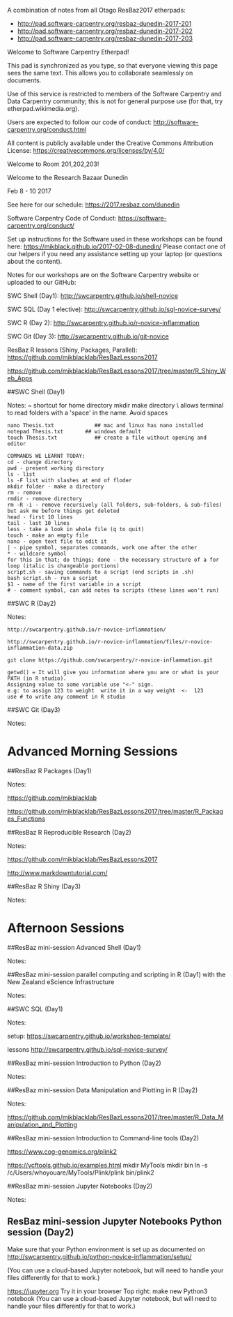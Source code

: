 A combination of notes from all Otago ResBaz2017 etherpads:
- http://pad.software-carpentry.org/resbaz-dunedin-2017-201
- http://pad.software-carpentry.org/resbaz-dunedin-2017-202
- http://pad.software-carpentry.org/resbaz-dunedin-2017-203

Welcome to Software Carpentry Etherpad!

This pad is synchronized as you type, so that everyone viewing this page sees the same text. This allows you to collaborate seamlessly on documents.

Use of this service is restricted to members of the Software Carpentry and Data Carpentry community; this is not for general purpose use (for that, try etherpad.wikimedia.org).

Users are expected to follow our code of conduct: http://software-carpentry.org/conduct.html

All content is publicly available under the Creative Commons Attribution License: https://creativecommons.org/licenses/by/4.0/


Welcome to Room 201,202,203!

Welcome to the Research Bazaar Dunedin

Feb 8 - 10 2017


See here for our schedule:
https://2017.resbaz.com/dunedin

Software Carpentry Code of Conduct: https://software-carpentry.org/conduct/

Set up instructions for the Software used in these workshops can be found here: https://mikblack.github.io/2017-02-08-dunedin/
Please contact one of our helpers if you need any assistance setting up your laptop (or questions about the content).


Notes for our workshops are on the Software Carpentry website or uploaded to our GitHub:
   
   SWC Shell (Day1): http://swcarpentry.github.io/shell-novice

  SWC SQL (Day 1 elective): http://swcarpentry.github.io/sql-novice-survey/
   
   SWC R (Day 2): http://swcarpentry.github.io/r-novice-inflammation
   
   SWC Git (Day 3): http://swcarpentry.github.io/git-novice
   
   ResBaz R lessons (Shiny, Packages, Parallel): https://github.com/mikblacklab/ResBazLessons2017
   
https://github.com/mikblacklab/ResBazLessons2017/tree/master/R_Shiny_Web_Apps




##SWC Shell (Day1)

Notes:
   ~ shortcut for home directory
   mkdir make directory
   \ allows terminal to read folders with a 'space' in the name. Avoid spaces 
    
    nano Thesis.txt             ## mac and linux has nano installed
    notepad Thesis.txt       ## windows default
    touch Thesis.txt            ## create a file without opening and editor
    
    COMMANDS WE LEARNT TODAY:
    cd - change directory
    pwd - present working directory
    ls - list
    ls -F list with slashes at end of floder
    mkdir folder - make a directory
    rm - remove
    rmdir - remove directory
    rm -R -i - remove recursively (all folders, sub-folders, & sub-files) but ask me before things get deleted
    head - first 10 lines
    tail - last 10 lines
    less - take a look in whole file (q to quit)
    touch - make an empty file
    nano - open text file to edit it
    | - pipe symbol, separates commands, work one after the other
    * - wildcare symbol
    for this in that; do things; done - the necessary structure of a for loop (italic is changeable portions)
    script.sh - saving commands to a script (end scripts in .sh)
    bash script.sh - run a script
    $1 - name of the first variable in a script
    # - comment symbol, can add notes to scripts (these lines won't run)
    


##SWC R (Day2)

Notes:  

    http://swcarpentry.github.io/r-novice-inflammation/
    
    http://swcarpentry.github.io/r-novice-inflammation/files/r-novice-inflammation-data.zip
    
    git clone https://github.com/swcarpentry/r-novice-inflammation.git

    getwd() = It will give you information where you are or what is your PATH (in R studio).
    Assigning value to some variable use "<-" sign.
    e.g: to assign 123 to weight  write it in a way weight  <-  123
    use # to write any comment in R studio


    


##SWC Git (Day3)

Notes:
 
    
# Advanced Morning Sessions

##ResBaz R Packages (Day1)

Notes:
    
https://github.com/mikblacklab

https://github.com/mikblacklab/ResBazLessons2017/tree/master/R_Packages_Functions


##ResBaz R Reproducible Research (Day2)

Notes:

https://github.com/mikblacklab/ResBazLessons2017

http://www.markdowntutorial.com/
    
   

##ResBaz R Shiny (Day3)

Notes:

# Afternoon Sessions   

##ResBaz mini-session Advanced Shell (Day1)

Notes:
    
##ResBaz mini-session parallel computing and scripting in R (Day1) with the New Zealand eScience Infrastructure

Notes:
    
##SWC SQL (Day1)

Notes:

setup: https://swcarpentry.github.io/workshop-template/

lessons  http://swcarpentry.github.io/sql-novice-survey/
      
    

##ResBaz mini-session Introduction to Python (Day2)

Notes:
    

##ResBaz mini-session Data Manipulation and Plotting in R (Day2)

Notes:

https://github.com/mikblacklab/ResBazLessons2017/tree/master/R_Data_Manipulation_and_Plotting

    

##ResBaz mini-session Introduction to Command-line tools (Day2)

https://www.cog-genomics.org/plink2

https://vcftools.github.io/examples.html
mkdir MyTools
mkdir bin
ln -s /c/Users/whoyouare/MyTools/Plink/plink bin/plink2    
    

##ResBaz mini-session Jupyter Notebooks (Day2)

Notes:
   
    
## ResBaz mini-session Jupyter Notebooks Python session (Day2)

Make sure that your Python environment is set up as documented on http://swcarpentry.github.io/python-novice-inflammation/setup/

(You can use a cloud-based Jupyter notebook, but will need to handle your files differently for that to work.)

https://jupyter.org
Try it in your browser
Top right: make new Python3 notebook
(You can use a cloud-based Jupyter notebook, but will need to handle your files differently for that to work.)
